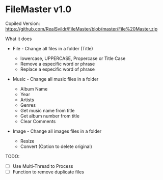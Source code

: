 # FileMaster v1.0

Copiled Version: https://github.com/RealSvildr/FileMaster/blob/master/File%20Master.zip

What it does

* File - Change all files in a folder (Title)
  * lowercase, UPPERCASE, Propercase or Title Case
  * Remove a especific word or phrase
  * Replace a especific word of phrase
	
* Music - Change all music files in a folder
  * Album Name
  * Year
  * Artists
  * Genres
  * Get music name from title 
  * Get album number from title
  * Clear Comments

* Image - Change all images files in a folder
  * Resize
  * Convert (Option to delete original)



TODO: 
- [ ] Use Multi-Thread to Process
- [ ] Function to remove duplicate files
